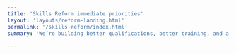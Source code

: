 ```yaml
---
title: 'Skills Reform immediate priorities'
layout: 'layouts/reform-landing.html'
permalink: '/skills-reform/index.html'
summary: 'We’re building better qualifications, better training, and a better role for industry and employers in Australia’s vocational education and training (VET) sector.'

---
```


